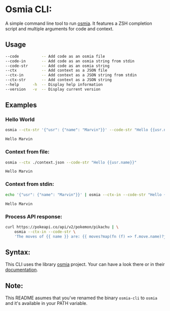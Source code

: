 # Osmia CLI:
A simple command line tool to run [osmia](https://github.com/jkutkut/osmia).
It features a ZSH completion script and multiple arguments for code and context.

## Usage
```bash
--code          -- Add code as an osmia file
--code-in       -- Add code as an osmia string from stdin
--code-str      -- Add code as an osmia string
--ctx           -- Add context as a JSON file
--ctx-in        -- Add context as a JSON string from stdin
--ctx-str       -- Add context as a JSON string
--help      -h  -- Display help information
--version   -v  -- Display current version
```

## Examples
### Hello World
```bash
osmia --ctx-str '{"usr": {"name": "Marvin"}}' --code-str "Hello {{usr.name}}"
```
```text
Hello Marvin
```

### Context from file:
```bash
osmia --ctx ./context.json --code-str "Hello {{usr.name}}"
```
```text
Hello Marvin
```

### Context from stdin:
```bash
echo '{"usr": {"name": "Marvin"}}' | osmia --ctx-in --code-str "Hello {{usr.name}}"
```
```text
Hello Marvin
```

### Process API response:
```bash
curl https://pokeapi.co/api/v2/pokemon/pikachu | \
    osmia --ctx-in --code-str \
    'The moves of {{ name }} are: {{ moves?map(fn (f) => f.move.name)?join(", ") }}.'
```

## Syntax:
This CLI uses the library [osmia](https://github.com/jkutkut/osmia) project. Your can have a look there or in their [documentation](https://jkutkut.github.io/osmia/osmia/struct.Osmia.html).

## Note:
This README asumes that you've renamed the binary `osmia-cli` to `osmia` and it's available in your PATH variable.
